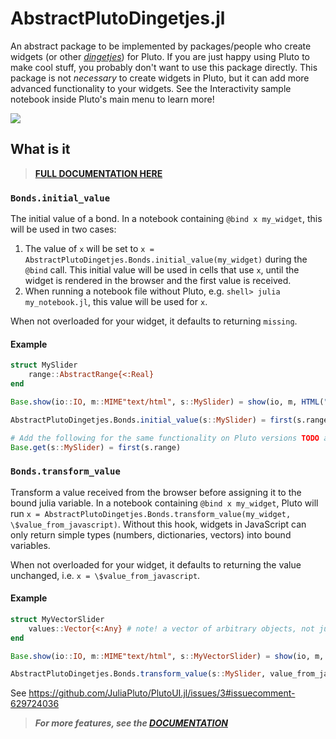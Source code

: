 # AbstractPlutoDingetjes.jl

An abstract package to be implemented by packages/people who create widgets (or other [*dingetjes*](https://en.wiktionary.org/wiki/dingetjes#Dutch)) for Pluto. If you are just happy using Pluto to make cool stuff, you probably don't want to use this package directly. This package is not *necessary* to create widgets in Pluto, but it can add more advanced functionality to your widgets. See the Interactivity sample notebook inside Pluto's main menu to learn more!

![](https://media.giphy.com/media/l3vRfDn9ca5PVkHv2/giphy.gif)

## What is it

> **[FULL DOCUMENTATION HERE](https://docs.juliahub.com/AbstractPlutoDingetjes/UHbnu/)**

### `Bonds.initial_value`
The initial value of a bond. In a notebook containing `@bind x my_widget`, this will be used in two cases:
1. The value of `x` will be set to `x = AbstractPlutoDingetjes.Bonds.initial_value(my_widget)` during the `@bind` call. This initial value will be used in cells that use `x`, until the widget is rendered in the browser and the first value is received.
2. When running a notebook file without Pluto, e.g. `shell> julia my_notebook.jl`, this value will be used for `x`.

When not overloaded for your widget, it defaults to returning `missing`.

#### Example
```julia
struct MySlider
    range::AbstractRange{<:Real}
end

Base.show(io::IO, m::MIME"text/html", s::MySlider) = show(io, m, HTML("<input type=range min=$(first(s.values)) step=$(step(s.values)) max=$(last(s.values))>"))

AbstractPlutoDingetjes.Bonds.initial_value(s::MySlider) = first(s.range)

# Add the following for the same functionality on Pluto versions TODO and below. Will be ignored in newer Pluto versions. See the compat info below.
Base.get(s::MySlider) = first(s.range)

```

### `Bonds.transform_value`
Transform a value received from the browser before assigning it to the bound julia variable. In a notebook containing `@bind x my_widget`, Pluto will run `x = AbstractPlutoDingetjes.Bonds.transform_value(my_widget, \$value_from_javascript)`. Without this hook, widgets in JavaScript can only return simple types (numbers, dictionaries, vectors) into bound variables.

When not overloaded for your widget, it defaults to returning the value unchanged, i.e. `x = \$value_from_javascript`.

#### Example
```julia
struct MyVectorSlider
    values::Vector{<:Any} # note! a vector of arbitrary objects, not just numbers
end

Base.show(io::IO, m::MIME"text/html", s::MyVectorSlider) = show(io, m, HTML("<input type=range min=1 max=$(length(s.values))>"))

AbstractPlutoDingetjes.Bonds.transform_value(s::MySlider, value_from_javascript::Int) = s.values[value_from_javascript]
```

See https://github.com/JuliaPluto/PlutoUI.jl/issues/3#issuecomment-629724036


> ***For more features, see the [DOCUMENTATION](https://docs.juliahub.com/AbstractPlutoDingetjes/UHbnu/)***